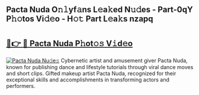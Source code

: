 ## Pacta Nuda O𝚗𝚕yf𝚊ns L𝚎a𝚔ed N𝚞𝚍es - Part-0qY P𝚑𝚘tos Vi𝚍𝚎o - H𝚘𝚝 Part L𝚎a𝚔s nzapq

# <h2><a href="http://kfare5.oniu.top/?m=Pacta+Nuda">🔗👉 🔴 Pacta Nuda P𝚑ot𝚘𝚜 V𝚒d𝚎o</a></h2>

[![Pacta Nuda Nu𝚍e𝚜](https://i.imgur.com/0qMVB7G.gif)](http://kfare5.oniu.top/?m=Pacta+Nuda)
Cybernetic artist and amusement giver Pacta Nuda, known for publishing dance and lifestyle tutorials through viral dance moves and short clips. Gifted makeup artist Pacta Nuda, recognized for their exceptional skills and accomplishments in transforming actors and performers.  
